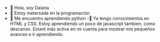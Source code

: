 - 👋 Hola, soy Daiana
- 👀 Estoy inetersada en la programación 
- 🌱 Me encuentro aprendiendo python
-🌱 Ya tengo conocimientos en HTML y CSS. Estoy aprendiendo un poco de javascript tambien, como descanso. Estaré más activa en mi cuenta para mostrar mis pequeños avances e ir aprendiendo.
<!---
giselle95/giselle95 is a ✨ special ✨ repository because its `README.md` (this file) appears on your GitHub profile.
You can click the Preview link to take a look at your changes.
--->
